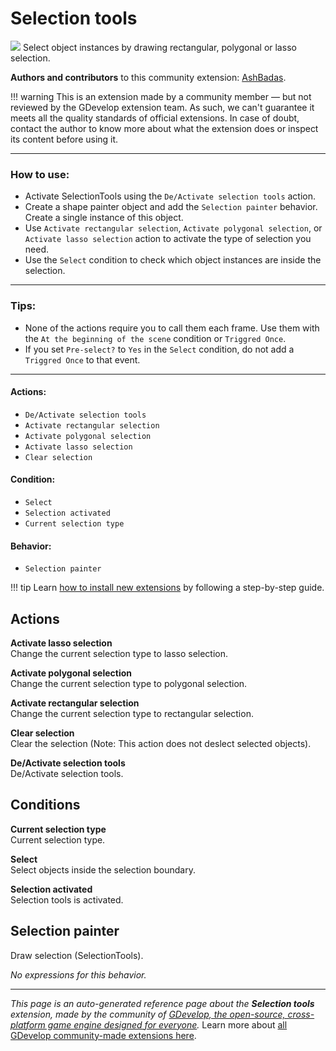 # Selection tools

<img src="https://asset-resources.gdevelop.io/public-resources/Icons/9183b1a2c466ffc831a749b3a2692200b070a88f807696d99caa662632c2ed73_selection-drag.svg" class="extension-icon"></img>
Select object instances by drawing rectangular, polygonal or lasso selection.

**Authors and contributors** to this community extension: [AshBadas](https://gd.games/AshBadas).

!!! warning
    This is an extension made by a community member — but not reviewed
    by the GDevelop extension team. As such, we can't guarantee it
    meets all the quality standards of official extensions. In case of
    doubt, contact the author to know more about what the extension
    does or inspect its content before using it.

---

### How to use:


- Activate SelectionTools using the `De/Activate selection tools` action.
- Create a shape painter object and add the `Selection painter` behavior. Create a single instance of this object.
- Use `Activate rectangular selection`, `Activate polygonal selection`, or `Activate lasso selection` action to activate the type of selection you need.
- Use the `Select` condition to check which object instances are inside the selection.


---

### Tips:


- None of the actions require you to call them each frame. Use them with the `At the beginning of the scene` condition or `Triggred Once`.
- If you set `Pre-select?` to `Yes` in the `Select` condition, do not add a `Triggred Once` to that event.


---

#### Actions:


- `De/Activate selection tools`
- `Activate rectangular selection`
- `Activate polygonal selection`
- `Activate lasso selection`
- `Clear selection`

#### Condition:


- `Select`
- `Selection activated`
- `Current selection type`

#### Behavior:


- `Selection painter`

!!! tip
    Learn [how to install new extensions](/gdevelop5/extensions/search) by following a step-by-step guide.

## Actions

**Activate lasso selection**  
Change the current selection type to lasso selection.

**Activate polygonal selection**  
Change the current selection type to polygonal selection.

**Activate rectangular selection**  
Change the current selection type to rectangular selection.

**Clear selection**  
Clear the selection (Note: This action does not deslect selected objects).

**De/Activate selection tools**  
De/Activate selection tools.

## Conditions

**Current selection type**  
Current selection type.

**Select**  
Select objects inside the selection boundary.

**Selection activated**  
Selection tools is activated.



## Selection painter 

Draw selection (SelectionTools). 

_No expressions for this behavior._


---

*This page is an auto-generated reference page about the **Selection tools** extension, made by the community of [GDevelop, the open-source, cross-platform game engine designed for everyone](https://gdevelop.io/).* Learn more about [all GDevelop community-made extensions here](/gdevelop5/extensions).